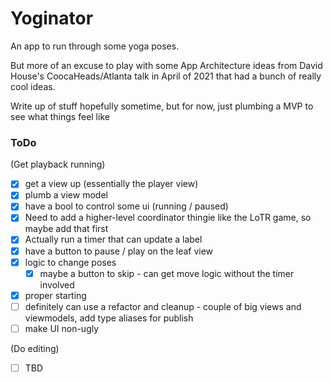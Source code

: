 # Yoginator

An app to run through some yoga poses.

But more of an excuse to play with some App Architecture ideas
from David House's CoocaHeads/Atlanta talk in April of 2021 that
had a bunch of really cool ideas.

Write up of stuff hopefully sometime, but for now, just plumbing a MVP
to see what things feel like

### ToDo

(Get playback running)

- [X] get a view up (essentially the player view)
- [X] plumb a view model
- [X] have a bool to control some ui (running / paused)
- [X] Need to add a higher-level coordinator thingie like the LoTR game, so maybe add that first
- [X] Actually run a timer that can update a label
- [X] have a button to pause / play on the leaf view
- [X] logic to change poses
  - [X] maybe a button to skip - can get move logic without the timer involved
- [X] proper starting
- [ ] definitely can use a refactor and cleanup - couple of big views and
      viewmodels, add type aliases for publish
- [ ] make UI non-ugly

(Do editing)

- [ ] TBD


